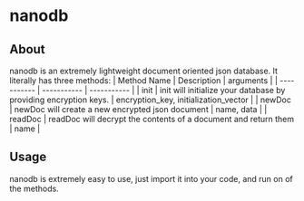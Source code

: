 # nanodb

## About
nanodb is an extremely lightweight document oriented json database. It literally has three methods: 
| Method Name | Description | arguments |
| ----------- | ----------- | ----------- |
| init | init will initialize your database by providing encryption keys. | encryption_key, initialization_vector |
| newDoc | newDoc will create a new encrypted json document | name, data |
| readDoc | readDoc will decrypt the contents of a document and return them | name |

## Usage
nanodb is extremely easy to use, just import it into your code, and run on of the methods.

